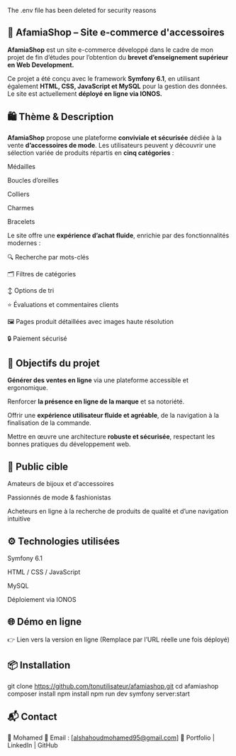 The .env file has been deleted for security reasons
## 💎 AfamiaShop – Site e-commerce d'accessoires
**AfamiaShop** est un site e-commerce développé dans le cadre de mon projet de fin d’études pour l’obtention du **brevet d’enseignement supérieur en Web Development.**

Ce projet a été conçu avec le framework **Symfony 6.1**, en utilisant également **HTML, CSS, JavaScript et MySQL** pour la gestion des données. Le site est actuellement **déployé en ligne via IONOS.**

## 🛍️ Thème & Description
**AfamiaShop** propose une plateforme **conviviale et sécurisée** dédiée à la vente **d’accessoires de mode**. Les utilisateurs peuvent y découvrir une sélection variée de produits répartis en **cinq catégories** :

Médailles

Boucles d’oreilles

Colliers

Charmes

Bracelets

Le site offre une **expérience d’achat fluide**, enrichie par des fonctionnalités modernes :

🔍 Recherche par mots-clés

🗂️ Filtres de catégories

↕️ Options de tri

⭐ Évaluations et commentaires clients

🖼️ Pages produit détaillées avec images haute résolution

🔒 Paiement sécurisé

## 🎯 Objectifs du projet
**Générer des ventes en ligne** via une plateforme accessible et ergonomique.

Renforcer **la présence en ligne de la marque** et sa notoriété.

Offrir une **expérience utilisateur fluide et agréable**, de la navigation à la finalisation de la commande.

Mettre en œuvre une architecture **robuste et sécurisée**, respectant les bonnes pratiques du développement web.

## 👥 Public cible
Amateurs de bijoux et d'accessoires

Passionnés de mode & fashionistas

Acheteurs en ligne à la recherche de produits de qualité et d’une navigation intuitive

## ⚙️ Technologies utilisées
Symfony 6.1

HTML / CSS / JavaScript

MySQL

Déploiement via IONOS

## 🌐 Démo en ligne
👉 Lien vers la version en ligne (Remplace par l’URL réelle une fois déployé)

## 📦 Installation 

git clone https://github.com/tonutilisateur/afamiashop.git
cd afamiashop
composer install
npm install
npm run dev
symfony server:start


## 📬 Contact
👤 Mohamed
📧 Email : [alshahoudmohamed95@gmail.com]
🔗 Portfolio | LinkedIn | GitHub

